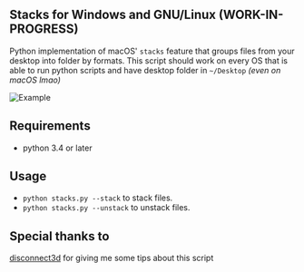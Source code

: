## Stacks for Windows and GNU/Linux **(WORK-IN-PROGRESS)**

Python implementation of macOS' ```stacks``` feature that groups files
from your desktop into folder by formats. This script should work
on every OS that is able to run python scripts and have desktop folder
in ```~/Desktop``` *(even on macOS lmao)*

![Example](/media/example.gif)

## Requirements
* python 3.4 or later

## Usage
* ```python stacks.py --stack``` to stack files.
* ```python stacks.py --unstack``` to unstack files.

## Special thanks to
[disconnect3d](https://github.com/disconnect3d) for giving me some tips about this script